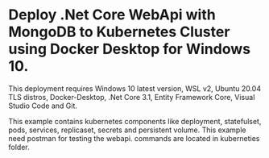 # Deploy .Net Core WebApi with MongoDB to Kubernetes Cluster using Docker Desktop for Windows 10.
This deployment requires Windows 10 latest version, WSL v2,
Ubuntu 20.04 TLS distros, Docker-Desktop,
.Net Core 3.1, Entity Framework Core, Visual Studio Code
and Git.

This example contains kubernetes components like deployment, statefulset,
pods, services, replicaset, secrets and persistent volume.
This example need postman for testing the webapi.
commands are located in kuberneties folder.
